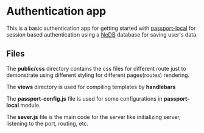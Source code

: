 # Authentication app

This is a basic authentication app for getting started with [passport-local](http://www.passportjs.org/packages/passport-local/) for session based authentication using a [NeDB](https://github.com/louischatriot/nedb#installation-tests) database for saving user's data.

## Files

The **public/css** directory contains the css files for different route just to demonstrate using different styling for different pages(routes) rendering.

The **views** directory is used for compiling templates by **handlebars**

The **passport-config.js** file is used for some configurations in **passport-local** module.

The **sever.js** file is the main code for the server like initializing server, listening to the port, routing, etc.

